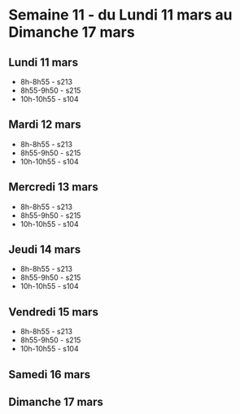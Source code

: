 # Semaine 11 - du Lundi 11 mars au Dimanche 17 mars


## Lundi 11 mars

* 8h-8h55 - s213
* 8h55-9h50 - s215
* 10h-10h55 - s104

## Mardi 12 mars

* 8h-8h55 - s213
* 8h55-9h50 - s215
* 10h-10h55 - s104

## Mercredi 13 mars

* 8h-8h55 - s213
* 8h55-9h50 - s215
* 10h-10h55 - s104

## Jeudi 14 mars

* 8h-8h55 - s213
* 8h55-9h50 - s215
* 10h-10h55 - s104

## Vendredi 15 mars

* 8h-8h55 - s213
* 8h55-9h50 - s215
* 10h-10h55 - s104

## Samedi 16 mars


## Dimanche 17 mars

